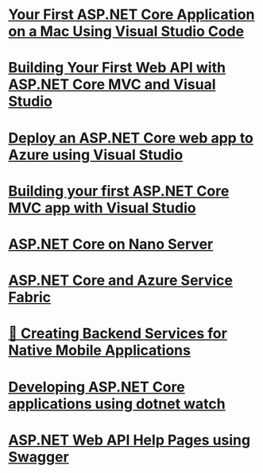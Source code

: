 # [Your First ASP.NET Core Application on a Mac Using Visual Studio Code](your-first-mac-aspnet.md)
# [Building Your First Web API with ASP.NET Core MVC and Visual Studio](first-web-api.md)
# [Deploy an ASP.NET Core web app to Azure using Visual Studio](publish-to-azure-webapp-using-vs.md)
# [Building your first ASP.NET Core MVC app with Visual Studio](first-mvc-app/toc.md)
# [ASP.NET Core on Nano Server](nano-server.md)
# [ASP.NET Core and Azure Service Fabric](https://azure.microsoft.com/en-us/documentation/articles/service-fabric-add-a-web-frontend/.md)
# [🔧 Creating Backend Services for Native Mobile Applications](../mobile/native-mobile-backend.md)
# [Developing ASP.NET Core applications using dotnet watch](dotnet-watch.md)
# [ASP.NET Web API Help Pages using Swagger](web-api-help-pages-using-swagger.md)
